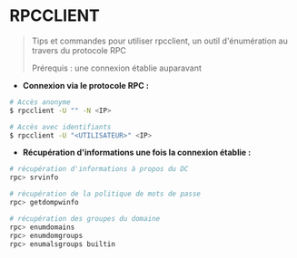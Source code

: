 # RPCCLIENT

> Tips et commandes pour utiliser rpcclient, un outil d'énumération au travers du protocole RPC
>
> Prérequis : une connexion établie auparavant

- **Connexion via le protocole RPC :**

```bash
# Accès anonyme
$ rpcclient -U "" -N <IP>

# Accès avec identifiants
$ rpcclient -U "<UTILISATEUR>" <IP>
```



- **Récupération d'informations une fois la connexion établie :**

```bash
# récupération d'informations à propos du DC
rpc> srvinfo

# récupération de la politique de mots de passe
rpc> getdompwinfo

# récupération des groupes du domaine 
rpc> enumdomains
rpc> enumdomgroups
rpc> enumalsgroups builtin

```

